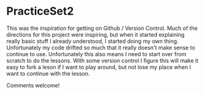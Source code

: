 # PracticeSet2

This was the inspiration for getting on Github / Version Control. Much of the directions for this project were inspiring, but when it started explaining really basic stuff I already understood, I started doing my own thing. Unfortunately my code drifted so much that it really doesn't make sense to continue to use. Unfortunately this also means I need to start over from scratch to do the lessons. With some version control I figure this will make it easy to fork a leson if I want to play around, but not lose my place when I want to continue with the lesson.

Comments welcome!
